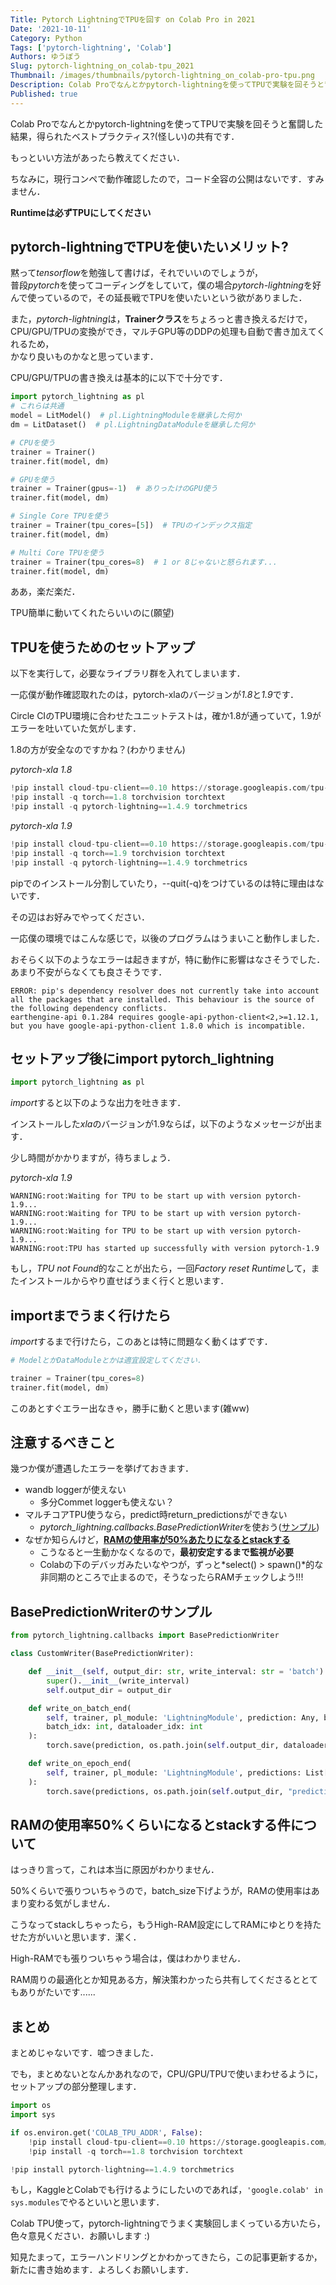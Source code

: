 ```yaml
---
Title: Pytorch LightningでTPUを回す on Colab Pro in 2021
Date: '2021-10-11'
Category: Python
Tags: ['pytorch-lightning', 'Colab']
Authors: ゆうぼう
Slug: pytorch-lightning_on_colab-tpu_2021
Thumbnail: /images/thumbnails/pytorch-lightning_on_colab-pro-tpu.png
Description: Colab Proでなんとかpytorch-lightningを使ってTPUで実験を回そうと奮闘した結果，得られたベストプラクティスの共有です．もっといい方法があったら教えてください．
Published: true
---
```


Colab Proでなんとかpytorch-lightningを使ってTPUで実験を回そうと奮闘した結果，得られたベストプラクティス?(怪しい)の共有です．

もっといい方法があったら教えてください．

ちなみに，現行コンペで動作確認したので，コード全容の公開はないです．すみません．

**Runtimeは必ずTPUにしてください**

## pytorch-lightningでTPUを使いたいメリット?

黙って*tensorflow*を勉強して書けば，それでいいのでしょうが，  
普段*pytorch*を使ってコーディングをしていて，僕の場合*pytorch-lightning*を好んで使っているので，その延長戦でTPUを使いたいという欲がありました．

また，*pytorch-lightning*は，**Trainerクラス**をちょろっと書き換えるだけで，CPU/GPU/TPUの変換ができ，マルチGPU等のDDPの処理も自動で書き加えてくれるため，  
かなり良いものかなと思っています．

CPU/GPU/TPUの書き換えは基本的に以下で十分です．

```python
import pytorch_lightning as pl
# これらは共通
model = LitModel()  # pl.LightningModuleを継承した何か
dm = LitDataset()  # pl.LightningDataModuleを継承した何か

# CPUを使う
trainer = Trainer()
trainer.fit(model, dm)

# GPUを使う
trainer = Trainer(gpus=-1)  # ありったけのGPU使う
trainer.fit(model, dm)

# Single Core TPUを使う
trainer = Trainer(tpu_cores=[5])  # TPUのインデックス指定
trainer.fit(model, dm)

# Multi Core TPUを使う
trainer = Trainer(tpu_cores=8)  # 1 or 8じゃないと怒られます...
trainer.fit(model, dm)
```

ああ，楽だ楽だ．

TPU簡単に動いてくれたらいいのに(願望)

## TPUを使うためのセットアップ

以下を実行して，必要なライブラリ群を入れてしまいます．

一応僕が動作確認取れたのは，pytorch-xlaのバージョンが*1.8*と*1.9*です．

Circle CIのTPU環境に合わせたユニットテストは，確か1.8が通っていて，1.9がエラーを吐いていた気がします．

1.8の方が安全なのですかね？(わかりません)

*pytorch-xla 1.8*

```python
!pip install cloud-tpu-client==0.10 https://storage.googleapis.com/tpu-pytorch/wheels/torch_xla-1.8-cp37-cp37m-linux_x86_64.whl
!pip install -q torch==1.8 torchvision torchtext
!pip install -q pytorch-lightning==1.4.9 torchmetrics
```

*pytorch-xla 1.9*

```python
!pip install cloud-tpu-client==0.10 https://storage.googleapis.com/tpu-pytorch/wheels/torch_xla-1.9-cp37-cp37m-linux_x86_64.whl
!pip install -q torch==1.9 torchvision torchtext
!pip install -q pytorch-lightning==1.4.9 torchmetrics
```

pipでのインストール分割していたり，--quit(-q)をつけているのは特に理由はないです．

その辺はお好みでやってください．

一応僕の環境ではこんな感じで，以後のプログラムはうまいこと動作しました．

おそらく以下のようなエラーは起きますが，特に動作に影響はなさそうでした．あまり不安がらなくても良さそうです．

```shell
ERROR: pip's dependency resolver does not currently take into account all the packages that are installed. This behaviour is the source of the following dependency conflicts.
earthengine-api 0.1.284 requires google-api-python-client<2,>=1.12.1, but you have google-api-python-client 1.8.0 which is incompatible.
```

## セットアップ後にimport pytorch_lightning

~~~python
import pytorch_lightning as pl
~~~

*import*すると以下のような出力を吐きます．

インストールした*xla*のバージョンが1.9ならば，以下のようなメッセージが出ます．

少し時間がかかりますが，待ちましょう．

*pytorch-xla 1.9*

~~~shell
WARNING:root:Waiting for TPU to be start up with version pytorch-1.9...
WARNING:root:Waiting for TPU to be start up with version pytorch-1.9...
WARNING:root:Waiting for TPU to be start up with version pytorch-1.9...
WARNING:root:TPU has started up successfully with version pytorch-1.9
~~~

もし，*TPU not Found*的なことが出たら，一回*Factory reset Runtime*して，またインストールからやり直せばうまく行くと思います．

## importまでうまく行けたら

*import*するまで行けたら，このあとは特に問題なく動くはずです．

```python
# ModelとかDataModuleとかは適宜設定してください．

trainer = Trainer(tpu_cores=8)
trainer.fit(model, dm)
```

このあとすぐエラー出なきゃ，勝手に動くと思います(雑ww)

## 注意するべきこと

幾つか僕が遭遇したエラーを挙げておきます．

- wandb loggerが使えない
    - 多分Commet loggerも使えない？
- マルチコアTPU使うなら，predict時return_predictionsができない
    - *pytorch_lightning.callbacks.BasePredictionWriter*を使おう([サンプル](#BasePredictionWriterのサンプル))
- なぜか知らんけど，[**RAMの使用率が50%あたりになるとstackする**](#RAMの使用率50%くらいになるとstackする件について)
    - こうなると一生動かなくなるので，**最初安定するまで監視が必要**
    - Colabの下のデバッガみたいなやつが，ずっと*select() > spawn()*的な非同期のところで止まるので，そうなったらRAMチェックしよう!!!

## BasePredictionWriterのサンプル

```python
from pytorch_lightning.callbacks import BasePredictionWriter

class CustomWriter(BasePredictionWriter):

    def __init__(self, output_dir: str, write_interval: str = 'batch'):
        super().__init__(write_interval)
        self.output_dir = output_dir

    def write_on_batch_end(
        self, trainer, pl_module: 'LightningModule', prediction: Any, batch_indices: List[int], batch: Any,
        batch_idx: int, dataloader_idx: int
    ):
        torch.save(prediction, os.path.join(self.output_dir, dataloader_idx, f"{batch_idx}.pt"))

    def write_on_epoch_end(
        self, trainer, pl_module: 'LightningModule', predictions: List[Any], batch_indices: List[Any]
    ):
        torch.save(predictions, os.path.join(self.output_dir, "predictions.pt"))
```

## RAMの使用率50%くらいになるとstackする件について

はっきり言って，これは本当に原因がわかりません．

50%くらいで張りついちゃうので，batch_size下げようが，RAMの使用率はあまり変わる気がしません．

こうなってstackしちゃったら，もうHigh-RAM設定にしてRAMにゆとりを持たせた方がいいと思います．潔く．

High-RAMでも張りついちゃう場合は，僕はわかりません．

RAM周りの最適化とか知見ある方，解決策わかったら共有してくださるととてもありがたいです......

## まとめ

まとめじゃないです．嘘つきました．

でも，まとめないとなんかあれなので，CPU/GPU/TPUで使いまわせるように，セットアップの部分整理します．

```python
import os
import sys

if os.environ.get('COLAB_TPU_ADDR', False):
    !pip install cloud-tpu-client==0.10 https://storage.googleapis.com/tpu-pytorch/wheels/torch_xla-1.8-cp37-cp37m-linux_x86_64.whl
    !pip install -q torch==1.8 torchvision torchtext

!pip install pytorch-lightning==1.4.9 torchmetrics
```

もし，KaggleとColabでも行けるようにしたいのであれば，`'google.colab' in sys.modules`でやるといいと思います．

Colab TPU使って，pytorch-lightningでうまく実験回しまくっている方いたら，色々意見ください．お願いします :)

知見たまって，エラーハンドリングとかわかってきたら，この記事更新するか，新たに書き始めます．よろしくお願いします．